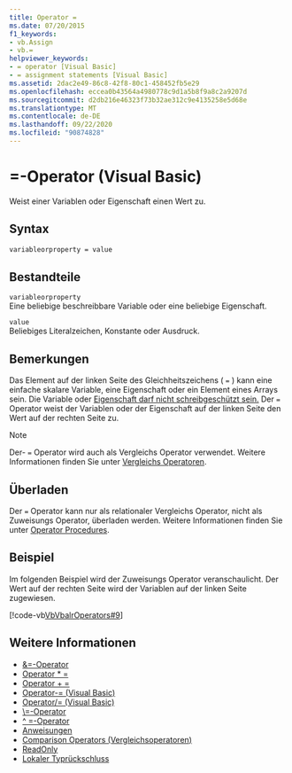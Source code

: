 ```yaml
---
title: Operator =
ms.date: 07/20/2015
f1_keywords:
- vb.Assign
- vb.=
helpviewer_keywords:
- = operator [Visual Basic]
- = assignment statements [Visual Basic]
ms.assetid: 2dac2e49-86c8-42f8-80c1-458452fb5e29
ms.openlocfilehash: eccea0b43564a4980778c9d1a5b8f9a8c2a9207d
ms.sourcegitcommit: d2db216e46323f73b32ae312c9e4135258e5d68e
ms.translationtype: MT
ms.contentlocale: de-DE
ms.lasthandoff: 09/22/2020
ms.locfileid: "90874828"
---
```

# <a name="-operator-visual-basic"></a>=-Operator (Visual Basic)

Weist einer Variablen oder Eigenschaft einen Wert zu.  
  
## <a name="syntax"></a>Syntax  
  
```vb  
variableorproperty = value  
```  
  
## <a name="parts"></a>Bestandteile  

 `variableorproperty`  
 Eine beliebige beschreibbare Variable oder eine beliebige Eigenschaft.  
  
 `value`  
 Beliebiges Literalzeichen, Konstante oder Ausdruck.  
  
## <a name="remarks"></a>Bemerkungen  

 Das Element auf der linken Seite des Gleichheitszeichens ( `=` ) kann eine einfache skalare Variable, eine Eigenschaft oder ein Element eines Arrays sein. Die Variable oder [Eigenschaft darf nicht schreibgeschützt sein.](../modifiers/readonly.md) Der `=` Operator weist der Variablen oder der Eigenschaft auf der linken Seite den Wert auf der rechten Seite zu.  
  
> [!NOTE]
> Der- `=` Operator wird auch als Vergleichs Operator verwendet. Weitere Informationen finden Sie unter [Vergleichs Operatoren](comparison-operators.md).  
  
## <a name="overloading"></a>Überladen  

 Der `=` Operator kann nur als relationaler Vergleichs Operator, nicht als Zuweisungs Operator, überladen werden. Weitere Informationen finden Sie unter [Operator Procedures](../../programming-guide/language-features/procedures/operator-procedures.md).  
  
## <a name="example"></a>Beispiel  

 Im folgenden Beispiel wird der Zuweisungs Operator veranschaulicht. Der Wert auf der rechten Seite wird der Variablen auf der linken Seite zugewiesen.  
  
 [!code-vb[VbVbalrOperators#9](~/samples/snippets/visualbasic/VS_Snippets_VBCSharp/VbVbalrOperators/VB/Class1.vb#9)]  
  
## <a name="see-also"></a>Weitere Informationen

- [&=-Operator](and-assignment-operator.md)
- [Operator * =](multiplication-assignment-operator.md)
- [Operator + =](addition-assignment-operator.md)
- [Operator-= (Visual Basic)](subtraction-assignment-operator.md)
- [Operator/= (Visual Basic)](floating-point-division-assignment-operator.md)
- [\\=-Operator](integer-division-assignment-operator.md)
- [^ =-Operator](exponentiation-assignment-operator.md)
- [Anweisungen](../../programming-guide/language-features/statements.md)
- [Comparison Operators (Vergleichsoperatoren)](comparison-operators.md)
- [ReadOnly](../modifiers/readonly.md)
- [Lokaler Typrückschluss](../../programming-guide/language-features/variables/local-type-inference.md)

